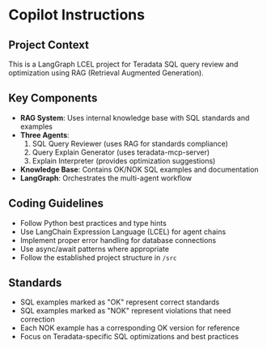 # Copilot Instructions

<!-- Use this file to provide workspace-specific custom instructions to Copilot. For more details, visit https://code.visualstudio.com/docs/copilot/copilot-customization#_use-a-githubcopilotinstructionsmd-file -->

## Project Context
This is a LangGraph LCEL project for Teradata SQL query review and optimization using RAG (Retrieval Augmented Generation).

## Key Components
- **RAG System**: Uses internal knowledge base with SQL standards and examples
- **Three Agents**: 
  1. SQL Query Reviewer (uses RAG for standards compliance)
  2. Query Explain Generator (uses teradata-mcp-server)
  3. Explain Interpreter (provides optimization suggestions)
- **Knowledge Base**: Contains OK/NOK SQL examples and documentation
- **LangGraph**: Orchestrates the multi-agent workflow

## Coding Guidelines
- Follow Python best practices and type hints
- Use LangChain Expression Language (LCEL) for agent chains
- Implement proper error handling for database connections
- Use async/await patterns where appropriate
- Follow the established project structure in `/src`

## Standards
- SQL examples marked as "OK" represent correct standards
- SQL examples marked as "NOK" represent violations that need correction
- Each NOK example has a corresponding OK version for reference
- Focus on Teradata-specific SQL optimizations and best practices
